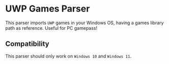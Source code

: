 # UWP Games Parser

This parser imports `UWP` games in your Windows OS, having a games library path as reference. Useful for PC gamepass!

## Compatibility

This parser should only work on `Windows 10` and `Windows 11`.